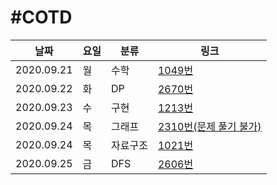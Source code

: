 #COTD
=============
|날짜|요일|분류|링크|
|-----|-----|-----|-----|
|2020.09.21|월|수학|[1049번](http://boj.kr/1049)|
|2020.09.22|화|DP|[2670번](http://boj.kr/2670)|
|2020.09.23|수|구현|[1213번](http://boj.kr/1213)|
|2020.09.24|목|그래프|[2310번(문제 풀기 불가)](http://boj.kr/2310)|
|2020.09.24|목|자료구조|[1021번](http://boj.kr/1021)|
|2020.09.25|금|DFS|[2606번](http://boj.kr/2606)|